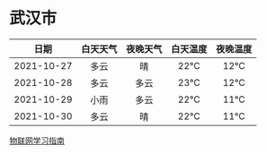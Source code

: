 # 武汉市
|日期|白天天气|夜晚天气|白天温度|夜晚温度|
|:--:|:--:|:--:|:--:|:--:|
|2021-10-27|多云|晴|22℃|12℃|
|2021-10-28|多云|多云|23℃|12℃|
|2021-10-29|小雨|多云|22℃|11℃|
|2021-10-30|多云|晴|22℃|11℃|
 
[物联网学习指南](http://doc.lziqi.top/IoT)
